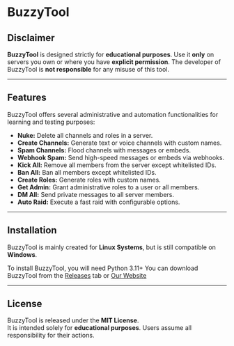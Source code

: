 # **BuzzyTool**

## **Disclaimer**
**BuzzyTool** is designed strictly for **educational purposes**. Use it **only** on servers you own or where you have **explicit permission**. The developer of BuzzyTool is **not responsible** for any misuse of this tool.  

---

## **Features**
BuzzyTool offers several administrative and automation functionalities for learning and testing purposes:

- **Nuke:** Delete all channels and roles in a server.  
- **Create Channels:** Generate text or voice channels with custom names.  
- **Spam Channels:** Flood channels with messages or embeds.  
- **Webhook Spam:** Send high-speed messages or embeds via webhooks.  
- **Kick All:** Remove all members from the server except whitelisted IDs.  
- **Ban All:** Ban all members except whitelisted IDs.  
- **Create Roles:** Generate roles with custom names.  
- **Get Admin:** Grant administrative roles to a user or all members.  
- **DM All:** Send private messages to all server members.  
- **Auto Raid:** Execute a fast raid with configurable options.  

---

## **Installation**
BuzzyTool is mainly created for **Linux Systems**, but is still compatible on **Windows**.

To install BuzzyTool, you will need Python 3.11+
You can download BuzzyTool from the [Releases](https://github.com/buzzyprojects/BuzzyTool/releases/latest) tab or [Our Website](https://buzzytool.pages.dev/)

---

## **License**
BuzzyTool is released under the **MIT License**.  
It is intended solely for **educational purposes**. Users assume all responsibility for their actions.  
